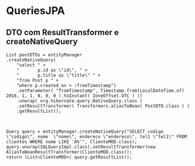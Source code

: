 # QueriesJPA


## DTO com ResultTransformer e createNativeQuery


    List postDTOs = entityManager
    .createNativeQuery(
        "select " +
        "       p.id as \"id\", " +
        "       p.title as \"title\" " +
        "from Post p " +
        "where p.created_on > :fromTimestamp")
        .setParameter( "fromTimestamp", Timestamp.from(LocalDateTime.of( 2016, 1, 1, 0, 0, 0 ).toInstant( ZoneOffset.UTC ) ))
        .unwrap( org.hibernate.query.NativeQuery.class )
        .setResultTransformer( Transformers.aliasToBean( PostDTO.class ) )
        .getResultList();
  
  
  
    Query query = entityManager.createNativeQuery("SELECT codigo \"codigo\", nome  \"nome\", endereco \"endereco\", tel1 \"tel1\" FROM clientes WHERE nome LIKE 'A%'", ClienteMOD.class);
    query.unwrap(SQLQueryImpl.class).setResultTransformer(new AliasToBeanResultTransformer(ClienteMOD.class));
    return (List<ClienteMOD>) query.getResultList();
  
  
  
  
